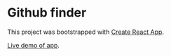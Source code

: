 # Github finder

This project was bootstrapped with [Create React App](https://github.com/facebook/create-react-app).

[Live demo of app](https://github.com/facebook/create-react-app).
